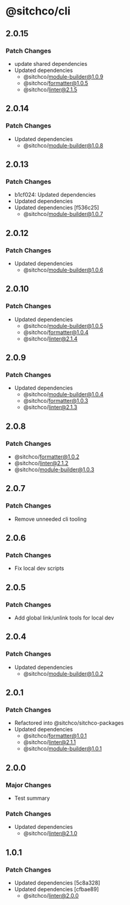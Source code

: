 # @sitchco/cli

## 2.0.15

### Patch Changes

- update shared dependencies
- Updated dependencies
    - @sitchco/module-builder@1.0.9
    - @sitchco/formatter@1.0.5
    - @sitchco/linter@2.1.5

## 2.0.14

### Patch Changes

- Updated dependencies
    - @sitchco/module-builder@1.0.8

## 2.0.13

### Patch Changes

- b1cf024: Updated dependencies
- Updated dependencies
- Updated dependencies [f536c25]
    - @sitchco/module-builder@1.0.7

## 2.0.12

### Patch Changes

- Updated dependencies
    - @sitchco/module-builder@1.0.6

## 2.0.10

### Patch Changes

- Updated dependencies
    - @sitchco/module-builder@1.0.5
    - @sitchco/formatter@1.0.4
    - @sitchco/linter@2.1.4

## 2.0.9

### Patch Changes

- Updated dependencies
    - @sitchco/module-builder@1.0.4
    - @sitchco/formatter@1.0.3
    - @sitchco/linter@2.1.3

## 2.0.8

### Patch Changes

- @sitchco/formatter@1.0.2
- @sitchco/linter@2.1.2
- @sitchco/module-builder@1.0.3

## 2.0.7

### Patch Changes

- Remove unneeded cli tooling

## 2.0.6

### Patch Changes

- Fix local dev scripts

## 2.0.5

### Patch Changes

- Add global link/unlink tools for local dev

## 2.0.4

### Patch Changes

- Updated dependencies
    - @sitchco/module-builder@1.0.2

## 2.0.1

### Patch Changes

- Refactored into @sitchco/sitchco-packages
- Updated dependencies
    - @sitchco/formatter@1.0.1
    - @sitchco/linter@2.1.1
    - @sitchco/module-builder@1.0.1

## 2.0.0

### Major Changes

- Test summary

### Patch Changes

- Updated dependencies
    - @sitchco/linter@2.1.0

## 1.0.1

### Patch Changes

- Updated dependencies [5c8a328]
- Updated dependencies [cfbae89]
    - @sitchco/linter@2.0.0
